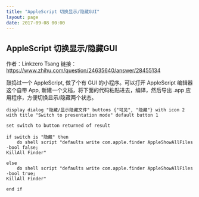 ```yaml
---
title: "AppleScript 切换显示/隐藏GUI"
layout: page
date: 2017-09-08 00:00
---
```


## AppleScript 切换显示/隐藏GUI

作者：Linkzero Tsang
链接： https://www.zhihu.com/question/24635640/answer/28455134

鼓捣过一个 AppleScript, 做了个有 GUI 的小程序。可以打开 AppleScript 编辑器 这个自带 App, 新建一个文档，将下面的代码粘贴进去，编译，然后导出 .app 应用程序，方便切换显示/隐藏两个状态。

```
display dialog "隐藏/显示隐藏文件" buttons {"可见", "隐藏"} with icon 2 with title "Switch to presentation mode" default button 1

set switch to button returned of result

if switch is "隐藏" then
	do shell script "defaults write com.apple.finder AppleShowAllFiles -bool false;
KillAll Finder"

else
	do shell script "defaults write com.apple.finder AppleShowAllFiles -bool true;
KillAll Finder"

end if

```
